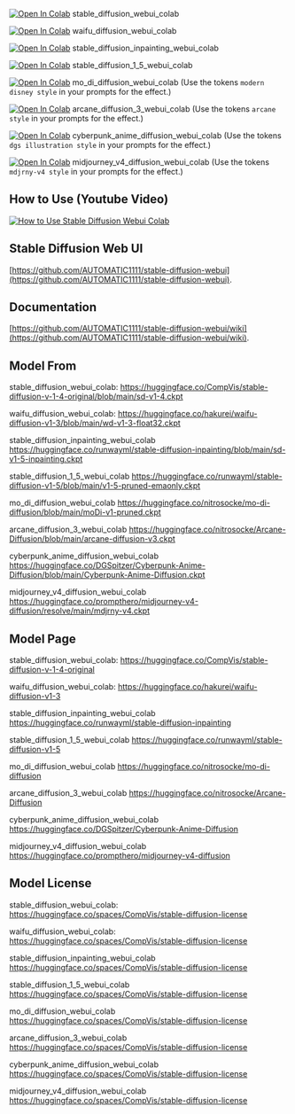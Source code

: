 [![Open In Colab](https://colab.research.google.com/assets/colab-badge.svg)](https://colab.research.google.com/github/camenduru/stable-diffusion-webui-colab/blob/main/stable_diffusion_webui_colab.ipynb) stable_diffusion_webui_colab

[![Open In Colab](https://colab.research.google.com/assets/colab-badge.svg)](https://colab.research.google.com/github/camenduru/stable-diffusion-webui-colab/blob/main/waifu_diffusion_webui_colab.ipynb) waifu_diffusion_webui_colab

[![Open In Colab](https://colab.research.google.com/assets/colab-badge.svg)](https://colab.research.google.com/github/camenduru/stable-diffusion-webui-colab/blob/main/stable_diffusion_inpainting_webui_colab.ipynb) stable_diffusion_inpainting_webui_colab

[![Open In Colab](https://colab.research.google.com/assets/colab-badge.svg)](https://colab.research.google.com/github/camenduru/stable-diffusion-webui-colab/blob/main/stable_diffusion_1_5_webui_colab.ipynb) stable_diffusion_1_5_webui_colab

[![Open In Colab](https://colab.research.google.com/assets/colab-badge.svg)](https://colab.research.google.com/github/camenduru/stable-diffusion-webui-colab/blob/main/mo_di_diffusion_webui_colab.ipynb) mo_di_diffusion_webui_colab (Use the tokens `modern disney style` in your prompts for the effect.)

[![Open In Colab](https://colab.research.google.com/assets/colab-badge.svg)](https://colab.research.google.com/github/camenduru/stable-diffusion-webui-colab/blob/main/arcane_diffusion_3_webui_colab.ipynb) arcane_diffusion_3_webui_colab (Use the tokens `arcane style` in your prompts for the effect.)

[![Open In Colab](https://colab.research.google.com/assets/colab-badge.svg)](https://colab.research.google.com/github/camenduru/stable-diffusion-webui-colab/blob/main/cyberpunk_anime_diffusion_webui_colab.ipynb) cyberpunk_anime_diffusion_webui_colab (Use the tokens `dgs illustration style` in your prompts for the effect.)

[![Open In Colab](https://colab.research.google.com/assets/colab-badge.svg)](https://colab.research.google.com/github/camenduru/stable-diffusion-webui-colab/blob/main/midjourney_v4_diffusion_webui_colab.ipynb) midjourney_v4_diffusion_webui_colab (Use the tokens `mdjrny-v4 style` in your prompts for the effect.)

## How to Use (Youtube Video)
[![How to Use Stable Diffusion Webui Colab](https://i.imgur.com/Bth3B2R.jpg)](http://www.youtube.com/watch?v=ZUbLoMt_wa0)

## Stable Diffusion Web UI
[https://github.com/AUTOMATIC1111/stable-diffusion-webui](https://github.com/AUTOMATIC1111/stable-diffusion-webui).

## Documentation
[https://github.com/AUTOMATIC1111/stable-diffusion-webui/wiki](https://github.com/AUTOMATIC1111/stable-diffusion-webui/wiki).

## Model From
stable_diffusion_webui_colab: https://huggingface.co/CompVis/stable-diffusion-v-1-4-original/blob/main/sd-v1-4.ckpt

waifu_diffusion_webui_colab: https://huggingface.co/hakurei/waifu-diffusion-v1-3/blob/main/wd-v1-3-float32.ckpt

stable_diffusion_inpainting_webui_colab https://huggingface.co/runwayml/stable-diffusion-inpainting/blob/main/sd-v1-5-inpainting.ckpt

stable_diffusion_1_5_webui_colab https://huggingface.co/runwayml/stable-diffusion-v1-5/blob/main/v1-5-pruned-emaonly.ckpt

mo_di_diffusion_webui_colab https://huggingface.co/nitrosocke/mo-di-diffusion/blob/main/moDi-v1-pruned.ckpt

arcane_diffusion_3_webui_colab https://huggingface.co/nitrosocke/Arcane-Diffusion/blob/main/arcane-diffusion-v3.ckpt

cyberpunk_anime_diffusion_webui_colab https://huggingface.co/DGSpitzer/Cyberpunk-Anime-Diffusion/blob/main/Cyberpunk-Anime-Diffusion.ckpt

midjourney_v4_diffusion_webui_colab https://huggingface.co/prompthero/midjourney-v4-diffusion/resolve/main/mdjrny-v4.ckpt

## Model Page
stable_diffusion_webui_colab: https://huggingface.co/CompVis/stable-diffusion-v-1-4-original

waifu_diffusion_webui_colab: https://huggingface.co/hakurei/waifu-diffusion-v1-3

stable_diffusion_inpainting_webui_colab https://huggingface.co/runwayml/stable-diffusion-inpainting

stable_diffusion_1_5_webui_colab https://huggingface.co/runwayml/stable-diffusion-v1-5

mo_di_diffusion_webui_colab https://huggingface.co/nitrosocke/mo-di-diffusion

arcane_diffusion_3_webui_colab https://huggingface.co/nitrosocke/Arcane-Diffusion

cyberpunk_anime_diffusion_webui_colab https://huggingface.co/DGSpitzer/Cyberpunk-Anime-Diffusion

midjourney_v4_diffusion_webui_colab https://huggingface.co/prompthero/midjourney-v4-diffusion

## Model License
stable_diffusion_webui_colab: https://huggingface.co/spaces/CompVis/stable-diffusion-license

waifu_diffusion_webui_colab: https://huggingface.co/spaces/CompVis/stable-diffusion-license

stable_diffusion_inpainting_webui_colab https://huggingface.co/spaces/CompVis/stable-diffusion-license

stable_diffusion_1_5_webui_colab https://huggingface.co/spaces/CompVis/stable-diffusion-license

mo_di_diffusion_webui_colab https://huggingface.co/spaces/CompVis/stable-diffusion-license

arcane_diffusion_3_webui_colab https://huggingface.co/spaces/CompVis/stable-diffusion-license

cyberpunk_anime_diffusion_webui_colab https://huggingface.co/spaces/CompVis/stable-diffusion-license

midjourney_v4_diffusion_webui_colab https://huggingface.co/spaces/CompVis/stable-diffusion-license
